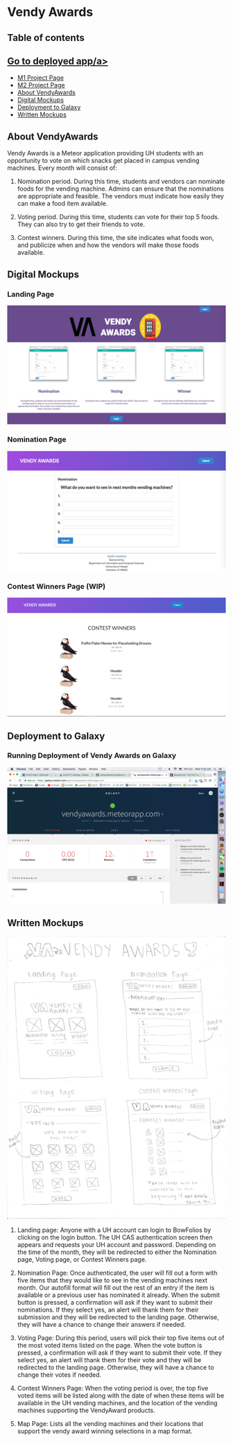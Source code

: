 # Vendy Awards

## Table of contents

## <a href="https://galaxy.meteor.com/app/vendyawards.meteorapp.com/">Go to deployed app/a>
* <a href ="https://github.com/vendyawards/vendyawards/projects/1">M1 Project Page</a>
* <a href ="https://github.com/vendyawards/vendyawards/projects/2">M2 Project Page</a>
* [About VendyAwards](#about-vendyawards)
* [Digital Mockups](#digital-mockups)
* [Deployment to Galaxy](#deployment-to-galaxy)
* [Written Mockups](#written-mockups)


## About VendyAwards 

Vendy Awards is a Meteor application providing UH students with an opportunity to vote on which snacks get placed in campus vending machines. Every month will consist of:

1. Nomination period. During this time, students and vendors can nominate foods for the vending machine. Admins can ensure that the nominations are appropriate and feasible. The vendors must indicate how easily they can make a food item available.

2. Voting period. During this time, students can vote for their top 5 foods. They can also try to get their friends to vote.

3. Contest winners. During this time, the site indicates what foods won, and publicize when and how the vendors will make those foods available.

## Digital Mockups

### Landing Page
![](images/LandingPageMockup.png)

### Nomination Page
![](images/NominationPageMockup.png)

### Contest Winners Page (WIP)
![](images/mockup-ContestWinnersPage-WIP.png)

## Deployment to Galaxy
### Running Deployment of Vendy Awards on Galaxy
![](images/vendyawards-deployment.png)

## Written Mockups

![](images/vendy-awards-mockup.jpeg)

1. Landing page: Anyone with a UH account can login to BowFolios by clicking on the login button. The UH CAS authentication screen then appears and requests your UH account and password. Depending on the time of the month, they will be redirected to either the Nomination page, Voting page, or Contest Winners page.

2. Nomination Page: Once authenticated, the user will fill out a form with five items that they would like to see in the vending machines next month. Our autofill format will fill out the rest of an entry if the item is available or a previous user has nominated it already. When the submit button is pressed, a confirmation will ask if they want to submit their nominations. If they select yes, an alert will thank them for their submission and they will be redirected to the landing page. Otherwise, they will have a chance to change their answers if needed.

3. Voting Page: During this period, users will pick their top five items out of the most voted items listed on the page. When the vote button is pressed, a confirmation will ask if they want to submit their vote. If they select yes, an alert will thank them for their vote and they will be redirected to the landing page. Otherwise, they will have a chance to change their votes if needed.

4. Contest Winners Page: When the voting period is over, the top five voted items will be listed along with the date of when these items will be available in the UH vending machines, and the location of the vending machines supporting the VendyAward products.

5. Map Page: Lists all the vending machines and their locations that support the vendy award winning selections in a map format.
